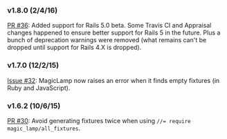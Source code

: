### v1.8.0 (2/4/16)
[PR #36](https://github.com/crismali/magic_lamp/pull/36): Added support for Rails 5.0 beta. Some Travis CI and Appraisal changes happened to ensure better support for Rails 5 in the future. Plus a bunch of deprecation warnings were removed (what remains can't be dropped until support for Rails 4.X is dropped).

### v1.7.0 (12/2/15)
[Issue #32](https://github.com/crismali/magic_lamp/issues/32): MagicLamp now raises an error when it finds empty fixtures (in Ruby and JavaScript).

### v1.6.2 (10/6/15)
[PR #30](https://github.com/crismali/magic_lamp/pull/30): Avoid generating fixtures twice when using `//= require magic_lamp/all_fixtures`.
